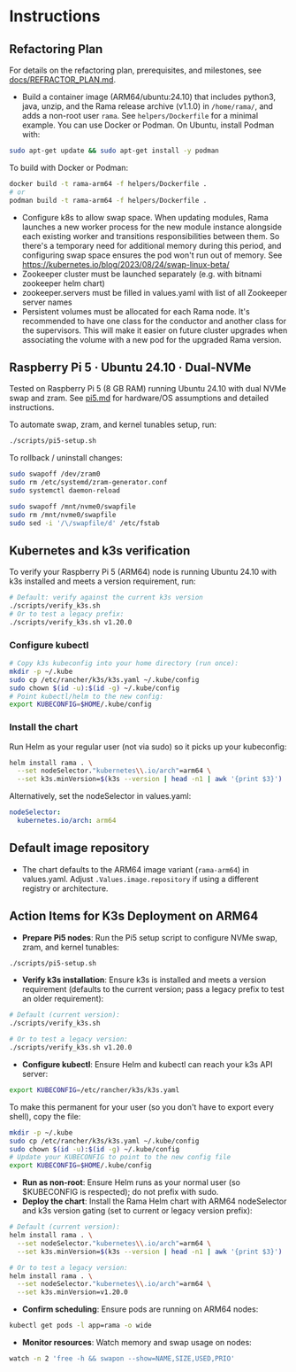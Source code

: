 # Instructions

## Refactoring Plan

For details on the refactoring plan, prerequisites, and milestones, see [docs/REFRACTOR_PLAN.md](docs/REFRACTOR_PLAN.md).

- Build a container image (ARM64/ubuntu:24.10) that includes python3, java, unzip, and the Rama release archive (v1.1.0) in `/home/rama/`, and adds a non-root user `rama`. See `helpers/Dockerfile` for a minimal example. You can use Docker or Podman. On Ubuntu, install Podman with:

```bash
sudo apt-get update && sudo apt-get install -y podman
```

To build with Docker or Podman:

```bash
docker build -t rama-arm64 -f helpers/Dockerfile .
# or
podman build -t rama-arm64 -f helpers/Dockerfile .
```
- Configure k8s to allow swap space. When updating modules, Rama launches a new worker process for the new module instance alongside each existing worker and transitions responsibilities between them. So there's a temporary need for additional memory during this period, and configuring swap space ensures the pod won't run out of memory. See https://kubernetes.io/blog/2023/08/24/swap-linux-beta/
- Zookeeper cluster must be launched separately (e.g. with bitnami zookeeper helm chart)
- zookeeper.servers must be filled in values.yaml with list of all Zookeeper server names
- Persistent volumes must be allocated for each Rama node. It's recommended to have one class for the conductor and another class for the supervisors. This will make it easier on future cluster upgrades when associating the volume with a new pod for the upgraded Rama version.

## Raspberry Pi 5 · Ubuntu 24.10 · Dual-NVMe

Tested on Raspberry Pi 5 (8 GB RAM) running Ubuntu 24.10 with dual NVMe swap and zram. See [pi5.md](pi5.md) for hardware/OS assumptions and detailed instructions.

To automate swap, zram, and kernel tunables setup, run:

```bash
./scripts/pi5-setup.sh
```

To rollback / uninstall changes:

```bash
sudo swapoff /dev/zram0
sudo rm /etc/systemd/zram-generator.conf
sudo systemctl daemon-reload

sudo swapoff /mnt/nvme0/swapfile
sudo rm /mnt/nvme0/swapfile
sudo sed -i '/\/swapfile/d' /etc/fstab
```

## Kubernetes and k3s verification
To verify your Raspberry Pi 5 (ARM64) node is running Ubuntu 24.10 with k3s installed and meets a version requirement, run:

```bash
# Default: verify against the current k3s version
./scripts/verify_k3s.sh
# Or to test a legacy prefix:
./scripts/verify_k3s.sh v1.20.0
```

### Configure kubectl

```bash
# Copy k3s kubeconfig into your home directory (run once):
mkdir -p ~/.kube
sudo cp /etc/rancher/k3s/k3s.yaml ~/.kube/config
sudo chown $(id -u):$(id -g) ~/.kube/config
# Point kubectl/helm to the new config:
export KUBECONFIG=$HOME/.kube/config
```

### Install the chart

Run Helm as your regular user (not via sudo) so it picks up your kubeconfig:

```bash
helm install rama . \
  --set nodeSelector."kubernetes\\.io/arch"=arm64 \
  --set k3s.minVersion=$(k3s --version | head -n1 | awk '{print $3}')
```

Alternatively, set the nodeSelector in values.yaml:

```yaml
nodeSelector:
  kubernetes.io/arch: arm64
```

## Default image repository
- The chart defaults to the ARM64 image variant (`rama-arm64`) in values.yaml. Adjust `.Values.image.repository` if using a different registry or architecture.

## Action Items for K3s Deployment on ARM64

- **Prepare Pi5 nodes**: Run the Pi5 setup script to configure NVMe swap, zram, and kernel tunables:

```bash
./scripts/pi5-setup.sh
```

- **Verify k3s installation**: Ensure k3s is installed and meets a version requirement (defaults to the current version; pass a legacy prefix to test an older requirement):

```bash
# Default (current version):
./scripts/verify_k3s.sh

# Or to test a legacy version:
./scripts/verify_k3s.sh v1.20.0
```

- **Configure kubectl**: Ensure Helm and kubectl can reach your k3s API server:

```bash
export KUBECONFIG=/etc/rancher/k3s/k3s.yaml
```

To make this permanent for your user (so you don't have to export every shell), copy the file:

```bash
mkdir -p ~/.kube
sudo cp /etc/rancher/k3s/k3s.yaml ~/.kube/config
sudo chown $(id -u):$(id -g) ~/.kube/config
# Update your KUBECONFIG to point to the new config file
export KUBECONFIG=$HOME/.kube/config
```

- **Run as non-root**: Ensure Helm runs as your normal user (so $KUBECONFIG is respected); do not prefix with sudo.
- **Deploy the chart**: Install the Rama Helm chart with ARM64 nodeSelector and k3s version gating (set to current or legacy version prefix):

```bash
# Default (current version):
helm install rama . \
  --set nodeSelector."kubernetes\\.io/arch"=arm64 \
  --set k3s.minVersion=$(k3s --version | head -n1 | awk '{print $3}')

# Or to test a legacy version:
helm install rama . \
  --set nodeSelector."kubernetes\\.io/arch"=arm64 \
  --set k3s.minVersion=v1.20.0
```

- **Confirm scheduling**: Ensure pods are running on ARM64 nodes:

```bash
kubectl get pods -l app=rama -o wide
```

- **Monitor resources**: Watch memory and swap usage on nodes:

```bash
watch -n 2 'free -h && swapon --show=NAME,SIZE,USED,PRIO'
```

